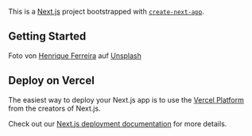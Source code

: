 This is a [Next.js](https://nextjs.org/) project bootstrapped with [`create-next-app`](https://github.com/vercel/next.js/tree/canary/packages/create-next-app).

## Getting Started

Foto von <a href="https://unsplash.com/de/@rickpsd?utm_content=creditCopyText&utm_medium=referral&utm_source=unsplash">Henrique Ferreira</a> auf <a href="https://unsplash.com/de/fotos/braunes-und-weisses-betongebaude-in-der-nahe-von-gewassern-tagsuber-V7GrFTVwdko?utm_content=creditCopyText&utm_medium=referral&utm_source=unsplash">Unsplash</a>

## Deploy on Vercel

The easiest way to deploy your Next.js app is to use the [Vercel Platform](https://vercel.com/new?utm_medium=default-template&filter=next.js&utm_source=create-next-app&utm_campaign=create-next-app-readme) from the creators of Next.js.

Check out our [Next.js deployment documentation](https://nextjs.org/docs/deployment) for more details.
